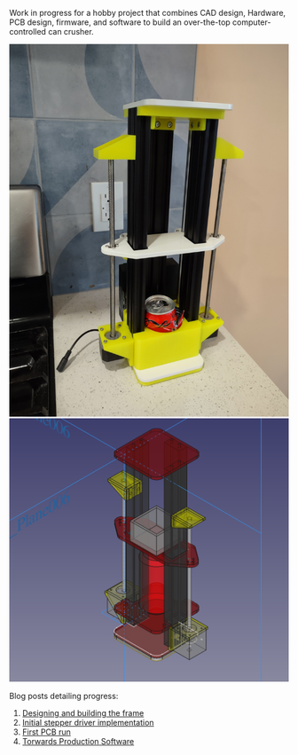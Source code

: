 Work in progress for a hobby project that combines CAD design,
Hardware, PCB design, firmware, and software to build an over-the-top
computer-controlled can crusher.

![Crusher at home](./can-crusher-in-kitchen.jpg)
![Cad render](./can-crusher-cad.png)

Blog posts detailing progress:

1. [Designing and building the frame](https://www.grant-olson.net/news/2022/10/03/can-crusher-1.html)
2. [Initial stepper driver implementation](https://www.grant-olson.net/news/2022/10/09/can-crusher-2.html)
3. [First PCB run](https://www.grant-olson.net/news/2022/10/18/can-crusher-3.html)
4. [Torwards Production Software](https://www.grant-olson.net/news/2022/10/31/can-crusher-4.html)